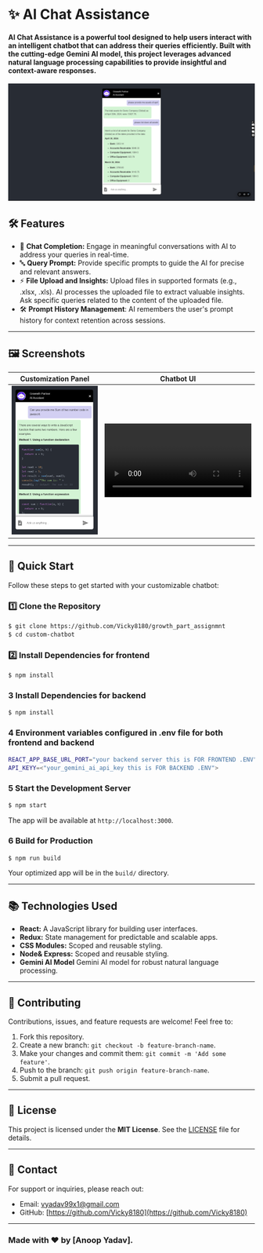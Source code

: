 # ✨ AI Chat Assistance

#### AI Chat Assistance is a powerful tool designed to help users interact with an intelligent chatbot that can address their queries efficiently. Built with the cutting-edge Gemini AI model, this project leverages advanced natural language processing capabilities to provide insightful and context-aware responses.


![AI Chat Assistance](./frontend/src//components//assets/02.12.2024_10.06.38_REC.png)  


## 🛠️ Features

- 🎨 **Chat Completion:** Engage in meaningful conversations with AI to address your queries in real-time.
- 🔤 **Query Prompt:** Provide specific prompts to guide the AI for precise and relevant answers.
- ⚡ **File Upload and Insights:** Upload files in supported formats (e.g., .xlsx, .xls). AI processes the uploaded file to extract valuable insights. Ask specific queries related to the content of the uploaded file.
- 🛠️ **Prompt History Management**: AI remembers the user's prompt history for context retention across sessions.

---

## 🖼️ Screenshots

| Customization Panel | Chatbot UI |
|---------------------|------------|
| ![Code](./frontend//src//components//assets//02.12.2024_09.37.58_REC.png) | ![Video](./frontend//src//components/assets//02.12.2024_09.39.34_REC.mp4) |

---
## 🚀 Quick Start

Follow these steps to get started with your customizable chatbot:

### 1️⃣ Clone the Repository
```bash
$ git clone https://github.com/Vicky8180/growth_part_assignmnt
$ cd custom-chatbot
```

### 2️⃣ Install Dependencies for frontend
```bash
$ npm install
```

### 3 Install Dependencies for backend
```bash
$ npm install
```
### 4 Environment variables configured in .env file for both frontend and backend
```bash
REACT_APP_BASE_URL_PORT="your backend server this is FOR FRONTEND .ENV" 
API_KEYY=<"your_gemini_ai_api_key this is FOR BACKEND .ENV">
```

### 5 Start the Development Server
```bash
$ npm start
```
The app will be available at `http://localhost:3000`.

### 6 Build for Production
```bash
$ npm run build
```
Your optimized app will be in the `build/` directory.

---

## 📚 Technologies Used

- **React:** A JavaScript library for building user interfaces.
- **Redux:** State management for predictable and scalable apps.
- **CSS Modules:** Scoped and reusable styling.
- **Node& Express:** Scoped and reusable styling.
- **Gemini AI Model** Gemini AI model for robust natural language processing.

---

## 🤝 Contributing

Contributions, issues, and feature requests are welcome! Feel free to:

1. Fork this repository.
2. Create a new branch: `git checkout -b feature-branch-name`.
3. Make your changes and commit them: `git commit -m 'Add some feature'`.
4. Push to the branch: `git push origin feature-branch-name`.
5. Submit a pull request.

---

## 📄 License

This project is licensed under the **MIT License**. See the [LICENSE](LICENSE) file for details.

---

## 💬 Contact

For support or inquiries, please reach out:

- Email: [vyadav99x1@gmail.com](vyadav99x1@gmail.com)
- GitHub: [https://github.com/Vicky8180](https://github.com/Vicky8180)

---

### Made with ❤️ by [Anoop Yadav].
